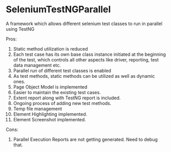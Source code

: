 # SeleniumTestNGParallel
A framework which allows different selenium test classes to run in parallel using TestNG

Pros:

1. Static method utilization is reduced
2. Each test case has its own base class instance initiated at the beginning of the test, which controls all other aspects like driver, reporting, test data management etc.
3. Parallel run of different test classes is enabled
4. As test methods, static methods can be utilized as well as dynamic ones.
5. Page Object Model is implemented
6. Easier to maintain the existing test cases.
7. Extent report along with TestNG report is included.
8. Ongoing process of adding new test methods.
9. Temp file management
10. Element Highlighting implemented.
11. Element Screenshot implemented.

Cons:

1. Parallel Execution Reports are not getting generated. Need to debug that.
